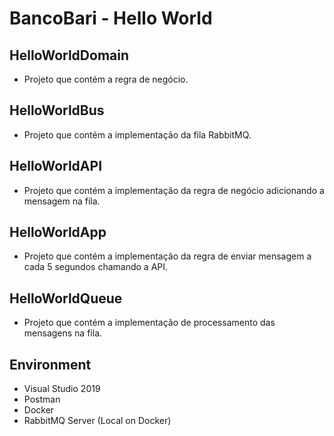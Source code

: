 # BancoBari - Hello World

## HelloWorldDomain
- Projeto que contém a regra de negócio.

## HelloWorldBus
- Projeto que contém a implementação da fila RabbitMQ.

## HelloWorldAPI
- Projeto que contém a implementação da regra de negócio adicionando a mensagem na fila.

## HelloWorldApp
- Projeto que contém a implementação da regra de enviar mensagem a cada 5 segundos chamando a API.

## HelloWorldQueue
- Projeto que contém a implementação de processamento das mensagens na fila.


## Environment
- Visual Studio 2019
- Postman
- Docker
- RabbitMQ Server (Local on Docker)
